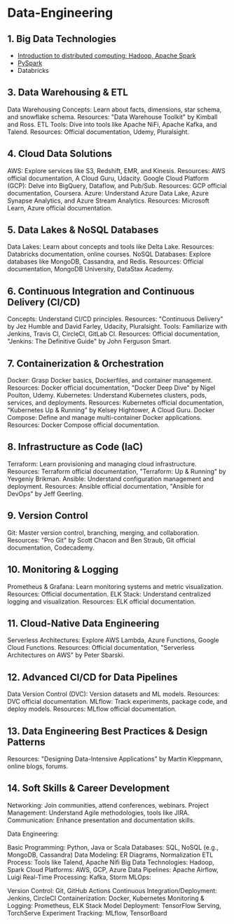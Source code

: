 # Data-Engineering

## 1. Big Data Technologies
* [Introduction to distributed computing: Hadoop, Apache Spark](https://medium.com/@hebermudezg/data-engineering-2771dfbe42cb)
* [PySpark](https://medium.com/@hebermudezg/pyspark-b1bf4e00a50b)
* Databricks

## 3. Data Warehousing & ETL
Data Warehousing Concepts: Learn about facts, dimensions, star schema, and snowflake schema.
Resources: "Data Warehouse Toolkit" by Kimball and Ross.
ETL Tools: Dive into tools like Apache NiFi, Apache Kafka, and Talend.
Resources: Official documentation, Udemy, Pluralsight.
## 4. Cloud Data Solutions
AWS: Explore services like S3, Redshift, EMR, and Kinesis.
Resources: AWS official documentation, A Cloud Guru, Udacity.
Google Cloud Platform (GCP): Delve into BigQuery, Dataflow, and Pub/Sub.
Resources: GCP official documentation, Coursera.
Azure: Understand Azure Data Lake, Azure Synapse Analytics, and Azure Stream Analytics.
Resources: Microsoft Learn, Azure official documentation.
## 5. Data Lakes & NoSQL Databases
Data Lakes: Learn about concepts and tools like Delta Lake.
Resources: Databricks documentation, online courses.
NoSQL Databases: Explore databases like MongoDB, Cassandra, and Redis.
Resources: Official documentation, MongoDB University, DataStax Academy.
## 6. Continuous Integration and Continuous Delivery (CI/CD)
Concepts: Understand CI/CD principles.
Resources: "Continuous Delivery" by Jez Humble and David Farley, Udacity, Pluralsight.
Tools: Familiarize with Jenkins, Travis CI, CircleCI, GitLab CI.
Resources: Official documentation, "Jenkins: The Definitive Guide" by John Ferguson Smart.
## 7. Containerization & Orchestration
Docker: Grasp Docker basics, Dockerfiles, and container management.
Resources: Docker official documentation, "Docker Deep Dive" by Nigel Poulton, Udemy.
Kubernetes: Understand Kubernetes clusters, pods, services, and deployments.
Resources: Kubernetes official documentation, "Kubernetes Up & Running" by Kelsey Hightower, A Cloud Guru.
Docker Compose: Define and manage multi-container Docker applications.
Resources: Docker Compose official documentation.
## 8. Infrastructure as Code (IaC)
Terraform: Learn provisioning and managing cloud infrastructure.
Resources: Terraform official documentation, "Terraform: Up & Running" by Yevgeniy Brikman.
Ansible: Understand configuration management and deployment.
Resources: Ansible official documentation, "Ansible for DevOps" by Jeff Geerling.
## 9. Version Control
Git: Master version control, branching, merging, and collaboration.
Resources: "Pro Git" by Scott Chacon and Ben Straub, Git official documentation, Codecademy.
## 10. Monitoring & Logging
Prometheus & Grafana: Learn monitoring systems and metric visualization.
Resources: Official documentation.
ELK Stack: Understand centralized logging and visualization.
Resources: ELK official documentation.
## 11. Cloud-Native Data Engineering
Serverless Architectures: Explore AWS Lambda, Azure Functions, Google Cloud Functions.
Resources: Official documentation, "Serverless Architectures on AWS" by Peter Sbarski.
## 12. Advanced CI/CD for Data Pipelines
Data Version Control (DVC): Version datasets and ML models.
Resources: DVC official documentation.
MLflow: Track experiments, package code, and deploy models.
Resources: MLflow official documentation.
## 13. Data Engineering Best Practices & Design Patterns
Resources: "Designing Data-Intensive Applications" by Martin Kleppmann, online blogs, forums.
## 14. Soft Skills & Career Development
Networking: Join communities, attend conferences, webinars.
Project Management: Understand Agile methodologies, tools like JIRA.
Communication: Enhance presentation and documentation skills.


Data Engineering:

Basic Programming: Python, Java or Scala
Databases: SQL, NoSQL (e.g., MongoDB, Cassandra)
Data Modeling: ER Diagrams, Normalization
ETL Process: Tools like Talend, Apache Nifi
Big Data Technologies: Hadoop, Spark
Cloud Platforms: AWS, GCP, Azure
Data Pipelines: Apache Airflow, Luigi
Real-Time Processing: Kafka, Storm
MLOps:

Version Control: Git, GitHub Actions
Continuous Integration/Deployment: Jenkins, CircleCI
Containerization: Docker, Kubernetes
Monitoring & Logging: Prometheus, ELK Stack
Model Deployment: TensorFlow Serving, TorchServe
Experiment Tracking: MLflow, TensorBoard
